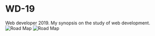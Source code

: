 # WD-19
Web developer 2019. My synopsis on the study of web development.
![Road Map](https://hackernoon.com/hn-images/1*uSsCjkVKcLswjpxR0Uf79A.png)
![Road Map](https://hackernoon.com/hn-images/1*YTP0ii6kEqZtxUN0bOKADA.png)
